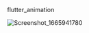 flutter_animation


![Screenshot_1665941780](https://user-images.githubusercontent.com/45879059/196049760-932295c0-0f9c-4376-b56c-be203334d50b.png)
